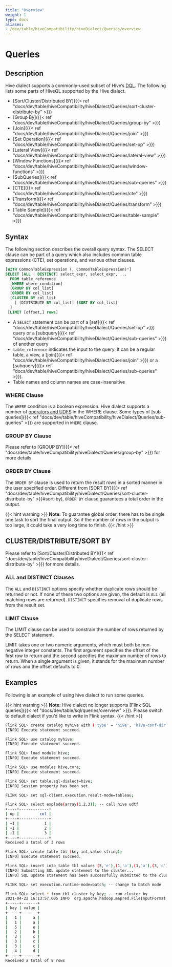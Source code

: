 ```yaml
---
title: "Overview"
weight: 1
type: docs
aliases:
- /dev/table/hiveCompatibility/hiveDialect/Queries/overview
---
```

<!--
Licensed to the Apache Software Foundation (ASF) under one
or more contributor license agreements.  See the NOTICE file
distributed with this work for additional information
regarding copyright ownership.  The ASF licenses this file
to you under the Apache License, Version 2.0 (the
"License"); you may not use this file except in compliance
with the License.  You may obtain a copy of the License at

  http://www.apache.org/licenses/LICENSE-2.0

Unless required by applicable law or agreed to in writing,
software distributed under the License is distributed on an
"AS IS" BASIS, WITHOUT WARRANTIES OR CONDITIONS OF ANY
KIND, either express or implied.  See the License for the
specific language governing permissions and limitations
under the License.
-->

# Queries

## Description

Hive dialect supports a commonly-used subset of Hive’s [DQL](https://cwiki.apache.org/confluence/display/Hive/LanguageManual+Select).
The following lists some parts of HiveQL supported by the Hive dialect.

- [Sort/Cluster/Distributed BY]({{< ref "docs/dev/table/hiveCompatibility/hiveDialect/Queries/sort-cluster-distribute-by" >}})
- [Group By]({{< ref "docs/dev/table/hiveCompatibility/hiveDialect/Queries/group-by" >}})
- [Join]({{< ref "docs/dev/table/hiveCompatibility/hiveDialect/Queries/join" >}})
- [Set Operation]({{< ref "docs/dev/table/hiveCompatibility/hiveDialect/Queries/set-op" >}})
- [Lateral View]({{< ref "docs/dev/table/hiveCompatibility/hiveDialect/Queries/lateral-view" >}})
- [Window Functions]({{< ref "docs/dev/table/hiveCompatibility/hiveDialect/Queries/window-functions" >}})
- [SubQueries]({{< ref "docs/dev/table/hiveCompatibility/hiveDialect/Queries/sub-queries" >}})
- [CTE]({{< ref "docs/dev/table/hiveCompatibility/hiveDialect/Queries/cte" >}})
- [Transform]({{< ref "docs/dev/table/hiveCompatibility/hiveDialect/Queries/transform" >}})
- [Table Sample]({{< ref "docs/dev/table/hiveCompatibility/hiveDialect/Queries/table-sample" >}})

## Syntax

The following section describes the overall query syntax.
The SELECT clause can be part of a query which also includes common table expressions (CTE), set operations, and various other clauses.

```sql
[WITH CommonTableExpression (, CommonTableExpression)*]
SELECT [ALL | DISTINCT] select_expr, select_expr, ...
  FROM table_reference
  [WHERE where_condition]
  [GROUP BY col_list]
  [ORDER BY col_list]
  [CLUSTER BY col_list
    | [DISTRIBUTE BY col_list] [SORT BY col_list]
  ]
 [LIMIT [offset,] rows]
```
- A `SELECT` statement can be part of a [set]({{< ref "docs/dev/table/hiveCompatibility/hiveDialect/Queries/set-op" >}}) query or a [subquery]({{< ref "docs/dev/table/hiveCompatibility/hiveDialect/Queries/sub-queries" >}}) of another query
- `table_reference` indicates the input to the query. It can be a regular table, a view, a [join]({{< ref "docs/dev/table/hiveCompatibility/hiveDialect/Queries/join" >}}) or a [subquery]({{< ref "docs/dev/table/hiveCompatibility/hiveDialect/Queries/sub-queries" >}}).
- Table names and column names are case-insensitive

### WHERE Clause

The `WHERE` condition is a boolean expression. Hive dialect supports a number of [operators and UDFS](https://cwiki.apache.org/confluence/display/Hive/LanguageManual+UDF)
in the WHERE clause. Some types of [sub queries]({{< ref "docs/dev/table/hiveCompatibility/hiveDialect/Queries/sub-queries" >}}) are supported in `WHERE` clause.

### GROUP BY Clause

Please refer to [GROUP BY]({{< ref "docs/dev/table/hiveCompatibility/hiveDialect/Queries/group-by" >}}) for more details.

### ORDER BY Clause

The `ORDER BY` clause is used to return the result rows in a sorted manner in the user specified order.
Different from [SORT BY]({{< ref "docs/dev/table/hiveCompatibility/hiveDialect/Queries/sort-cluster-distribute-by" >}}#sort-by), `ORDER BY` clause guarantees
a total order in the output.

{{< hint warning >}}
**Note:**
To guarantee global order, there has to be single one task to sort the final output.
So if the number of rows in the output is too large, it could take a very long time to finish.
{{< /hint >}}

## CLUSTER/DISTRIBUTE/SORT BY

Please refer to [Sort/Cluster/Distributed BY]({{< ref "docs/dev/table/hiveCompatibility/hiveDialect/Queries/sort-cluster-distribute-by" >}}) for more details.

### ALL and DISTINCT Clauses

The `ALL` and `DISTINCT` options specify whether duplicate rows should be returned or not.
If none of these two options are given, the default is `ALL` (all matching rows are returned).
`DISTINCT` specifies removal of duplicate rows from the result set.

### LIMIT Clause

The LIMIT clause can be used to constrain the number of rows returned by the SELECT statement.

LIMIT takes one or two numeric arguments, which must both be non-negative integer constants.
The first argument specifies the offset of the first row to return and the second specifies the maximum number of rows to return.
When a single argument is given, it stands for the maximum number of rows and the offset defaults to 0.

## Examples

Following is an example of using hive dialect to run some queries.

{{< hint warning >}}
**Note:** Hive dialect no longer supports [Flink SQL queries]({{< ref "docs/dev/table/sql/queries/overview" >}}). Please switch to default dialect if you’d like to write in Flink syntax.
{{< /hint >}}

```bash
Flink SQL> create catalog myhive with ('type' = 'hive', 'hive-conf-dir' = '/opt/hive-conf');
[INFO] Execute statement succeed.

Flink SQL> use catalog myhive;
[INFO] Execute statement succeed.

Flink SQL> load module hive;
[INFO] Execute statement succeed.

Flink SQL> use modules hive,core;
[INFO] Execute statement succeed.

Flink SQL> set table.sql-dialect=hive;
[INFO] Session property has been set.

FLINK SQL> set sql-client.execution.result-mode=tableau;

Flink SQL> select explode(array(1,2,3)); -- call hive udtf
+----+-------------+
| op |         col |
+----+-------------+
| +I |           1 |
| +I |           2 |
| +I |           3 |
+----+-------------+
Received a total of 3 rows

Flink SQL> create table tbl (key int,value string);
[INFO] Execute statement succeed.

Flink SQL> insert into table tbl values (5,'e'),(1,'a'),(1,'a'),(3,'c'),(2,'b'),(3,'c'),(3,'c'),(4,'d');
[INFO] Submitting SQL update statement to the cluster...
[INFO] SQL update statement has been successfully submitted to the cluster:

FLINK SQL> set execution.runtime-mode=batch; -- change to batch mode

Flink SQL> select * from tbl cluster by key; -- run cluster by
2021-04-22 16:13:57,005 INFO  org.apache.hadoop.mapred.FileInputFormat                     [] - Total input paths to process : 1
+-----+-------+
| key | value |
+-----+-------+
|   1 |     a |
|   1 |     a |
|   5 |     e |
|   2 |     b |
|   3 |     c |
|   3 |     c |
|   3 |     c |
|   4 |     d |
+-----+-------+
Received a total of 8 rows
```
